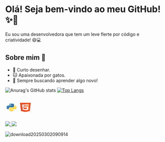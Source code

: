 
# Olá! Seja bem-vindo ao meu GitHub! ✨🌈
Eu sou uma desenvolvedora que tem um leve flerte por código e criatividade! 😄💻

## Sobre mim 🧸
- 🎨 Curto desenhar.
- 🐱 Apaixonada por gatos.
- 🚀 Sempre buscando aprender algo novo!


![Anurag's GitHub stats](https://github-readme-stats.vercel.app/api?username=hayhay07&show_icons=true&theme=light)
[![Top Langs](https://github-readme-stats.vercel.app/api/top-langs/?username=hayhay07)](https://github.com/hayhay07/github-readme-stats)

<div style="display: inline_block"><br>
 <img align="center" alt="Rafa-Python" height="30" width="40" src="https://raw.githubusercontent.com/devicons/devicon/master/icons/python/python-original.svg">
 <img align="center" alt="Rafa-HTML" height="30" width="40" src="https://raw.githubusercontent.com/devicons/devicon/master/icons/html5/html5-original.svg">
</div>
 
  ##
<div>
 <a href="https://instagram.com/decastro.xd" target="_blank"><img src="https://img.shields.io/badge/-Instagram-%23E4405F?style=for-the-badge&logo=instagram&logoColor=white" target="_blank">
 </a>
 <a href = "mailto:hayanna.castro07@aluno.ifce.edu.br"><img src="https://img.shields.io/badge/-Gmail-%23333?style=for-the-badge&logo=gmail&logoColor=white" target="_blank"></a>

![download20250302090914](https://github.com/user-attachments/assets/34f484e1-8bc5-45d2-9e15-a9bdf0e950e0)
##

